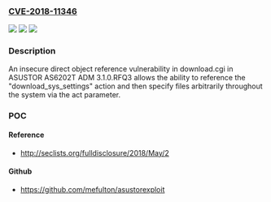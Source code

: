 ### [CVE-2018-11346](https://cve.mitre.org/cgi-bin/cvename.cgi?name=CVE-2018-11346)
![](https://img.shields.io/static/v1?label=Product&message=n%2Fa&color=blue)
![](https://img.shields.io/static/v1?label=Version&message=n%2Fa&color=blue)
![](https://img.shields.io/static/v1?label=Vulnerability&message=n%2Fa&color=brighgreen)

### Description

An insecure direct object reference vulnerability in download.cgi in ASUSTOR AS6202T ADM 3.1.0.RFQ3 allows the ability to reference the "download_sys_settings" action and then specify files arbitrarily throughout the system via the act parameter.

### POC

#### Reference
- http://seclists.org/fulldisclosure/2018/May/2

#### Github
- https://github.com/mefulton/asustorexploit

